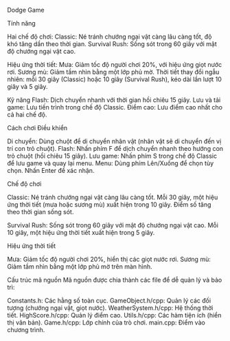 Dodge Game

Tính năng

Hai chế độ chơi:
Classic: Né tránh chướng ngại vật càng lâu càng tốt, độ khó tăng dần theo thời gian.
Survival Rush: Sống sót trong 60 giây với mật độ chướng ngại vật cao.


Hiệu ứng thời tiết:
Mưa: Giảm tốc độ người chơi 20%, với hiệu ứng giọt nước rơi.
Sương mù: Giảm tầm nhìn bằng một lớp phủ mờ.
Thời tiết thay đổi ngẫu nhiên: mỗi 30 giây (Classic) hoặc 10 giây (Survival Rush), kéo dài lần lượt 10 giây và 5 giây.


Kỹ năng Flash: Dịch chuyển nhanh với thời gian hồi chiêu 15 giây.
Lưu và tải game: Lưu tiến trình trong chế độ Classic.
Điểm cao: Lưu điểm cao nhất cho cả hai chế độ.

Cách chơi
Điều khiển

Di chuyển: Dùng chuột để di chuyển nhân vật (nhân vật sẽ di chuyển đến vị trí con trỏ chuột).
Flash: Nhấn phím F để dịch chuyển nhanh theo hướng con trỏ chuột (hồi chiêu 15 giây).
Lưu game: Nhấn phím S trong chế độ Classic để lưu game và quay lại menu.
Menu:
Dùng phím Lên/Xuống để chọn tùy chọn.
Nhấn Enter để xác nhận.



Chế độ chơi

Classic:
Né tránh chướng ngại vật càng lâu càng tốt.
Mỗi 30 giây, một hiệu ứng thời tiết (mưa hoặc sương mù) xuất hiện trong 10 giây.
Điểm số tăng theo thời gian sống sót.


Survival Rush:
Sống sót trong 60 giây với mật độ chướng ngại vật cao.
Mỗi 10 giây, một hiệu ứng thời tiết xuất hiện trong 5 giây.



Hiệu ứng thời tiết

Mưa: Giảm tốc độ người chơi 20%, hiển thị các giọt nước rơi.
Sương mù: Giảm tầm nhìn bằng một lớp phủ mờ trên màn hình.

Cấu trúc mã nguồn
Mã nguồn được chia thành các file để dễ quản lý và bảo trì:

Constants.h: Các hằng số toàn cục.
GameObject.h/cpp: Quản lý các đối tượng (chướng ngại vật, giọt nước).
WeatherSystem.h/cpp: Hệ thống thời tiết.
HighScore.h/cpp: Quản lý điểm cao.
Utils.h/cpp: Các hàm tiện ích (hiển thị văn bản).
Game.h/cpp: Lớp chính của trò chơi.
main.cpp: Điểm vào chương trình.

